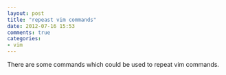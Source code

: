 ```yaml
---
layout: post
title: "repeast vim commands"
date: 2012-07-16 15:53
comments: true
categories: 
- vim
---
```

There are some commands which could be used to repeat vim commands.
